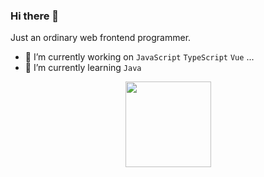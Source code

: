 ### Hi there 👋

Just an ordinary web frontend programmer.

- 🔭 I’m currently working on `JavaScript` `TypeScript` `Vue` ...
- 🌱 I’m currently learning `Java`
<div align="center">
<img height="137px" src="https://github-readme-stats-git-masterrstaa-rickstaa.vercel.app/api?username=WCeasar&hide_title=true&hide_border=true&show_icons=trueline_height=21&text_color=000&icon_color=000&bg_color=0,ea6161,ffc64d,fffc4d,52fa5a&theme=graywhite" 
<img height="137px" src="https://github-readme-stats.vercel.app/api/top-langs/?username=anuraghazra&layout=compact" />
</div>



